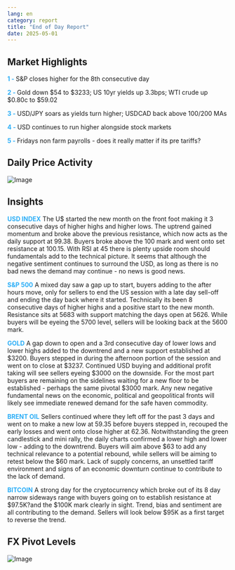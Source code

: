 ```yaml
---
lang: en
category: report
title: "End of Day Report"
date: 2025-05-01
---
```



<h2>Market Highlights</h2>
<strong style="color: #2caef7;">1 - </strong> S&P closes higher for the 8th consecutive day

<strong style="color: #2caef7;">2 - </strong> Gold down $54 to $3233; US 10yr yields up 3.3bps; WTI crude up $0.80c to $59.02

<strong style="color: #2caef7;">3 - </strong> USD/JPY soars as yields turn higher; USDCAD back above 100/200 MAs

<strong style="color: #2caef7;">4 - </strong> USD continues to run higher alongside stock markets

<strong style="color: #2caef7;">5 - </strong> Fridays non farm payrolls - does it really matter if its pre tariffs?



<h2>Daily Price Activity</h2>
<img src="https://markleighedu.github.io/img/May-2025/01-May-2025/price.jpg" alt="Image"/>

<h2>Insights</h2>
<strong style="color: #2caef7;">USD INDEX</strong> The U$ started the new month on the front foot making it 3 consecutive days of higher highs and higher lows. The uptrend gained momentum and broke above the previous resistance, which now acts as the daily support at 99.38. Buyers broke above the 100 mark and went onto set resistance at 100.15. With RSI at 45 there is plenty upside room should fundamentals add to the technical picture. It seems that although the negative sentiment continues to surround the USD, as long as there is no bad news the demand may continue - no news is good news.

<strong style="color: #2caef7;">S&P 500</strong> A mixed day saw a gap up to start, buyers adding to the after hours move, only for sellers to end the US session with a late day sell-off and ending the day back where it started. Technically its been 8 consecutive days of higher highs and a positive start to the new month. Resistance sits at 5683 with support matching the days open at 5626. While buyers will be eyeing the 5700 level, sellers will be looking back at the 5600 mark.

<strong style="color: #2caef7;">GOLD</strong> A gap down to open and a 3rd consecutive day of lower lows and lower highs added to the downtrend and a new support established at $3200. Buyers stepped in during the afternoon portion of the session and went on to close at $3237. Continued USD buying and additional profit taking will see sellers eyeing $3000 on the downside. For the most part buyers are remaining on the sidelines waiting for a new floor to be established - perhaps the same pivotal $3000 mark. Any new negative fundamental news on the economic, political and geopolitical fronts will likely see immediate renewed demand for the safe haven commodity.

<strong style="color: #2caef7;">BRENT OIL</strong> Sellers continued where they left off for the past 3 days and went on to make a new low at 59.35 before buyers stepped in, recouped the early losses and went onto close higher at 62.36. Notwithstanding the green candlestick and mini rally, the daily charts confirmed a lower high and lower low - adding to the downtrend. Buyers will aim above $63 to add any technical relevance to a potential rebound, while sellers will be aiming to retest below the $60 mark. Lack of supply concerns, an unsettled tariff environment and signs of an economic downturn continue to contribute to the lack of demand.

<strong style="color: #2caef7;">BITCOIN</strong> A strong day for the cryptocurrency which broke out of its 8 day narrow sideways range with buyers going on to establish resistance at $97.5K?and the $100K mark clearly in sight. Trend, bias and sentiment are all contributing to the demand. Sellers will look below $95K as a first target to reverse the trend.



<h2>FX Pivot Levels</h2>
<img src="https://markleighedu.github.io/img/May-2025/01-May-2025/pivot.jpg" alt="Image"/>